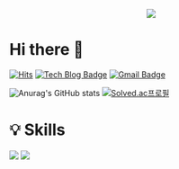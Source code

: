 <p align='center'>
  <img src="https://capsule-render.vercel.app/api?type=waving&color=2692ee&height=150&section=header&text=AnGyeongjun%20:)&%20render&fontSize=90&animation=twinkling"/>
</p>

# Hi there 👋
[![Hits](https://hits.seeyoufarm.com/api/count/incr/badge.svg?url=https%3A%2F%2Fgithub.com%2Fblue4683&count_bg=%2373B2F5&title_bg=%230B7FC6&icon=&icon_color=%23E7E7E7&title=hits&edge_flat=false)](https://hits.seeyoufarm.com)
[![Tech Blog Badge](http://img.shields.io/badge/-Blog-black?style=flat-square&logo=github&link=https://github.com/blue4683/)](https://github.com/blue4683/)
[![Gmail Badge](https://img.shields.io/badge/an4683@gmail.com-d14836?style=flat-square&logo=Gmail&logoColor=white&link=mailto:an4683@gmail.com)](mailto:an4683@gmail.com)

![Anurag's GitHub stats](https://github-readme-stats.vercel.app/api?username=blue4683&show_icons=true&theme=react)
 [![Solved.ac프로필](http://mazassumnida.wtf/api/v2/generate_badge?boj=blue4683)](https://solved.ac/blue4683)

# 💡 Skills
<p>
  <img src="https://img.shields.io/badge/Python-3776AB?style=for-the-badge&logo=Python&logoColor=white">
  <img src="https://img.shields.io/badge/TensorFlow-FF6F00?style=for-the-badge&logo=TensorFlow&logoColor=white">
</p>
